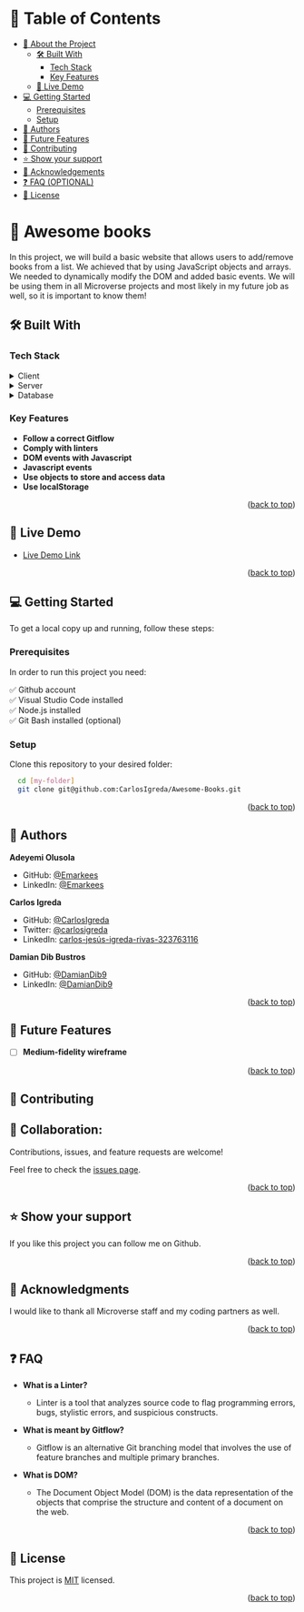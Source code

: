 <a name="readme-top"></a>

# 📗 Table of Contents

- [📖 About the Project](#about-project)
  - [🛠 Built With](#built-with)
    - [Tech Stack](#tech-stack)
    - [Key Features](#key-features)
  - [🚀 Live Demo](#live-demo)
- [💻 Getting Started](#getting-started)
  - [Prerequisites](#prerequisites)
  - [Setup](#setup)
- [👥 Authors](#authors)
- [🔭 Future Features](#future-features)
- [🤝 Contributing](#contributing)
- [⭐️ Show your support](#support)
- [🙏 Acknowledgements](#acknowledgements)
- [❓ FAQ (OPTIONAL)](#faq)
- [📝 License](#license)

# 📖 Awesome books <a name="about-project"></a>

In this project, we will build a basic website that allows users to add/remove books from a list. We achieved that by using JavaScript objects and arrays. We needed to dynamically modify the DOM and added basic events. We will be using them in all Microverse projects and most likely in my future job as well, so it is important to know them!

## 🛠 Built With <a name="built-with"></a>

### Tech Stack <a name="tech-stack"></a>

<details>
  <summary>Client</summary>
  <ul>
    <li><a href="https://www.hostinger.com/tutorials/what-is-html">HTML</a></li>
    <li><a href="https://www.hostinger.com/tutorials/what-is-javascript">JAVASCRIPT</a></li>
  </ul>
</details>

<details>
  <summary>Server</summary>
  <ul>
    <li>N/A</li>
  </ul>
</details>

<details>
<summary>Database</summary>
  <ul>
    <li>N/A</li>
  </ul>
</details>

### Key Features <a name="key-features"></a>

- **Follow a correct Gitflow**
- **Comply with linters**
- **DOM events with Javascript**
- **Javascript events**
- **Use objects to store and access data**
- **Use localStorage**

<p align="right">(<a href="#readme-top">back to top</a>)</p>

## 🚀 Live Demo <a name="live-demo"></a>

- [Live Demo Link](https://carlosigreda.github.io)

<p align="right">(<a href="#readme-top">back to top</a>)</p>

## 💻 Getting Started <a name="getting-started"></a>

To get a local copy up and running, follow these steps:

### Prerequisites

In order to run this project you need:

✅ Github account <br>
✅ Visual Studio Code installed <br>
✅ Node.js installed <br>
✅ Git Bash installed (optional)   

### Setup

Clone this repository to your desired folder:

```sh
  cd [my-folder]
  git clone git@github.com:CarlosIgreda/Awesome-Books.git
```

<p align="right">(<a href="#readme-top">back to top</a>)</p>

## 👥 Authors <a name="authors"></a>

**Adeyemi Olusola**
- GitHub: [@Emarkees](https://github.com/emarkees)
- LinkedIn: [@Emarkees](https://www.linkedin.com/in/adeyemi-olusola-1a3ab1141)

**Carlos Igreda**
- GitHub: [@CarlosIgreda](https://github.com/CarlosIgreda)
- Twitter: [@carlosigreda](https://twitter.com/carlosigreda)
- LinkedIn: [carlos-jesús-igreda-rivas-323763116](https://www.linkedin.com/in/carlos-jes%C3%BAs-igreda-rivas-323763116/)

**Damian Dib Bustros**
- GitHub: [@DamianDib9](https://github.com/DamianDib9)
- LinkedIn: [@DamianDib9](https://ar.linkedin.com/in/damian-dib-bustros-953577261?original_referer=https%3A%2F%2Fwww.google.com%2F)

<p align="right">(<a href="#readme-top">back to top</a>)</p>

## 🔭 Future Features <a name="future-features"></a>

- [ ] **Medium-fidelity wireframe**

<p align="right">(<a href="#readme-top">back to top</a>)</p>

## 🤝 Contributing <a name="contributing"></a>

## 👤 Collaboration:

Contributions, issues, and feature requests are welcome!

Feel free to check the [issues page](https://github.com/CarlosIgreda/Capstone-Project/issues).

<p align="right">(<a href="#readme-top">back to top</a>)</p>

## ⭐️ Show your support <a name="support"></a>

If you like this project you can follow me on Github.

<p align="right">(<a href="#readme-top">back to top</a>)</p>

## 🙏 Acknowledgments <a name="acknowledgements"></a>

I would like to thank all Microverse staff and my coding partners as well.

<p align="right">(<a href="#readme-top">back to top</a>)</p>

## ❓ FAQ <a name="faq"></a>

- **What is a Linter?**

  - Linter is a tool that analyzes source code to flag programming errors, bugs, stylistic errors, and suspicious constructs.

- **What is meant by Gitflow?**

  - Gitflow is an alternative Git branching model that involves the use of feature branches and multiple primary branches.

- **What is DOM?**

  - The Document Object Model (DOM) is the data representation of the objects that comprise the structure and content of a document on the web. 
  
<p align="right">(<a href="#readme-top">back to top</a>)</p>


## 📝 License <a name="license"></a>

This project is [MIT](./LICENSE) licensed.

<p align="right">(<a href="#readme-top">back to top</a>)</p>

